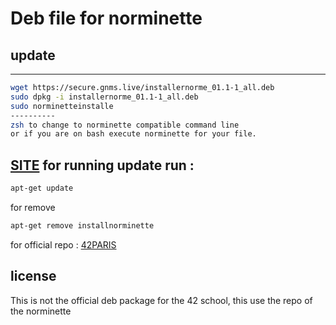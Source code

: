 # Deb file for norminette
## update
-----
```bash
wget https://secure.gnms.live/installernorme_01.1-1_all.deb
sudo dpkg -i installernorme_01.1-1_all.deb 
sudo norminetteinstalle
----------
zsh to change to norminette compatible command line
or if you are on bash execute norminette for your file.
```
[SITE](https://gnms.live)
for running update run : 
-------------
```bash
apt-get update
```
for remove 
```bash 
apt-get remove installnorminette
```
for official repo :
[42PARIS](https://github.com/42Paris/norminette)
## license
This is not the official deb package for the 42 school, this use the repo of the norminette
